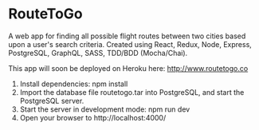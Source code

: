 # RouteToGo
A web app for finding all possible flight routes between two cities based upon
a user's search criteria. Created using React, Redux, Node, Express, 
PostgreSQL, GraphQL, SASS, TDD/BDD (Mocha/Chai).  

This app will soon be deployed on Heroku here: http://www.routetogo.co

1. Install dependencies: npm install
2. Import the database file routetogo.tar into PostgreSQL, and start the PostgreSQL server.
3. Start the server in development mode: npm run dev
4. Open your browser to http://localhost:4000/
